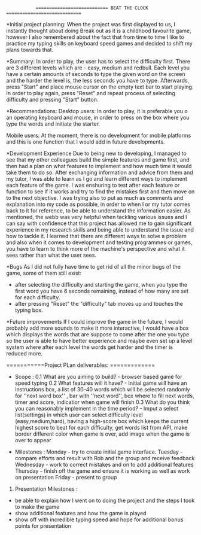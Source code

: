                =========================== BEAT THE CLOCK ============================

*Initial project planning:
When the project was first displayed to us, I instantly thought about doing Break out as it is a childhood favourite game, however I also remembered about the fact that from time to time I like to practice my typing skills on keyboard speed games and decided to shift my plans towards that. 

*Summary:
In order to play, the user has to select the difficulty first. There are 3 different levels which are - easy, medium and redbull. Each level you have a certain amounts of seconds to type the given word on the screen and the harder the level is, the less seconds you have to type. Afterwards, press "Start" and place mouse cursor on the empty text bar to start playing. In order to play again, press "Reset" and repeat process of selecting difficulty and pressing "Start" button.

*Recommendations:
Desktop users: In order to play, it is preferable you o an operating keyboard and mouse, in order to press on the box where you type the words and initiate the starter.

Mobile users: At the moment, there is no development for mobile platforms and this is one function that I would add in future developments.


*Development Experience
 Due to being new to developing, I managed to see that my other colleagues build the simple features and game first, and then had a plan on what features to implement and how much time it would take them to do so. After exchanging information and advice from them and my tutor, I was able to learn as I go and learn different ways to implement each feature of the game. 
I was enshuring to test after each feature or function to see if it works and try to find the mistakes first and then move on to the next objective. I was trying also to put as much as comments and explanation into my code as possible, in order to when I or my tutor comes back to it for reference, to be able to understand the information easier. As mentioned, the webb was very helpful when tackling various issues and I can say with confidence that this project has allowed me to gain significant experience in my research skills and being able to understand the issue and how to tackle it. I learned that there are different ways to solve a problem and also when it comes to development and testing programmes or games, you have to learn to think more of the machine's perspective and what it sees rather than what the user sees. 

*Bugs
As I did not fully have time to get rid of all the minor bugs of the game, some of them still exist:
 - after selecting the difficulty and starting the game, when you type the first word you have 6 seconds remaining, instead of how many are set for each difficulty. 
 - after pressing "Reset" the "difficulty" tab moves up and touches the typing box. 
 
 
*Future improvements
If I could improve the game in the future, I would probably add more sounds to make it more interactive, I would have a box which displays the words that are suppose to come after the one you type so the user is able to have better experience and maybe even set up a level system where after each level the words get harder and the timer is reduced more.






 ===========Project PLan deliverables: =============
 - Scope :
 0.1 What are you aiming to build?  - browser based game for speed typing
 0.2 What features will it have? - Initial game will have an instructions box, a list of 30-40 words which will be selected randomly for ''next word box'' , bar with ''next word'', box where to fill next words, timer and score, indicatior when game will finish
 0.3 What do you think you can reasonably implement in the time period? - Imput a select list(settings) in which user can select difficulty level (easy,medium,hard), having a high-score box which keeps the current highest score to beat for each difficulty, get words list from API, make border different color when game is over, add image when the game is over to appear

 - Milestones :
 Monday - try to create initial game interface.
 Tuesday - compare efforts and result with Rob and the group and receive feedback
 Wednesday - work to correct mistakes and on to add additional features
 Thursday - finish off the game and ensure it is working as well as work on presentation
 Friday - present to group

 1. Presentation Milestones :
  - be able to explain how I went on to doing the project and the steps I took to make the game
  - show additional features and how the game is played
  - show off with incredible typing speed and hope for additional bonus points for presentation
